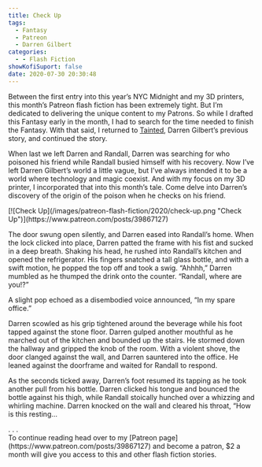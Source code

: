 ```yaml
---
title: Check Up
tags:
  - Fantasy
  - Patreon
  - Darren Gilbert
categories:
  - - Flash Fiction
showKofiSuport: false
date: 2020-07-30 20:30:48
---
```


Between the first entry into this year’s NYC Midnight and my 3D printers, this month’s Patreon flash fiction has been extremely tight. But I’m dedicated to delivering the unique content to my Patrons. So while I drafted this Fantasy early in the month, I had to search for the time needed to finish the Fantasy. With that said, I returned to [Tainted](/archives/2020/05/26/tainted), Darren Gilbert’s previous story, and continued the story.<!-- more -->

When last we left Darren and Randall, Darren was searching for who poisoned his friend while Randall busied himself with his recovery. Now I’ve left Darren Gilbert’s world a little vague, but I’ve always intended it to be a world where technology and magic coexist. And with my focus on my 3D printer, I incorporated that into this month’s tale. Come delve into Darren’s discovery of the origin of the poison when he checks on his friend.

<div class="center">[![Check Up](/images/patreon-flash-fiction/2020/check-up.png "Check Up")](https://www.patreon.com/posts/39867127)</div>

The door swung open silently, and Darren eased into Randall’s home. When the lock clicked into place, Darren patted the frame with his fist and sucked in a deep breath. Shaking his head, he rushed into Randall’s kitchen and opened the refrigerator. His fingers snatched a tall glass bottle, and with a swift motion, he popped the top off and took a swig. “Ahhhh,” Darren mumbled as he thumped the drink onto the counter. “Randall, where are you!?”

A slight pop echoed as a disembodied voice announced, “In my spare office.”

Darren scowled as his grip tightened around the beverage while his foot tapped against the stone floor. Darren gulped another mouthful as he marched out of the kitchen and bounded up the stairs. He stormed down the hallway and gripped the knob of the room. With a violent shove, the door clanged against the wall, and Darren sauntered into the office. He leaned against the doorframe and waited for Randall to respond.

As the seconds ticked away, Darren’s foot resumed its tapping as he took another pull from his bottle. Darren clicked his tongue and bounced the bottle against his thigh, while Randall stoically hunched over a whizzing and whirling machine. Darren knocked on the wall and cleared his throat, “How is this resting...

<div class="center story-ellipses">
.
.
.
</div><div>To continue reading head over to my [Patreon page](https://www.patreon.com/posts/39867127) and become a patron, $2 a month will give you access to this and other flash fiction stories.</div>